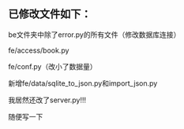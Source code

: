 ## 已修改文件如下：

be文件夹中除了error.py的所有文件（修改数据库连接）

fe/access/book.py

fe/conf.py（改小了数据量）

新增fe/data/sqlite_to_json.py和import_json.py

我居然还改了server.py!!!

随便写一下
